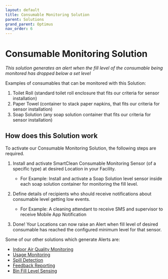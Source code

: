 ```yaml
---
layout: default
title: Consumable Monitoring Solution
parent: Solutions
grand_parent: Optimus
nav_order: 6
---
```

# Consumable Monitoring Solution
*This solution generates an alert when the fill level of the consumable being monitored has dropped below a set level*

Examples of consumables that can be monitored with this Solution:
1. Toilet Roll (standard toilet roll enclosure that fits our criteria for sensor installation)
2. Paper Towel (container to stack paper napkins, that fits our criteria for sensor installation)
3. Soap Solution (any soap solution container that fits our criteria for sensor installation)

## How does this Solution work
To activate our Consumable Monitoring Solution, the following steps are required.

1. Install and activate SmartClean Consumable Monitoring Sensor (of a specific type) at desired Location in your Facility.
   - For Example: Install and activate a Soap Solution level sensor inside each soap solution container for monitoring the fill level.
   
2. Define details of recipients who should receive notifications about consumable level getting low events.
   - For Example: A cleaning attendant to receive SMS and supervisor to receive Mobile App Notification

3. Done! Your Locations can now raise an Alert when fill level of desired consumable has reached the configured minimum level for that sensor.

Some of our other solutions which generate Alerts are:
- [Indoor Air Quality Monitoring](/vcs_aq.html)
- [Usage Monitoring](/vcs_pc.html)
- [Spill Detection](/vcs_wd.html)
- [Feedback Reporting](/vcs_fd.html)
- [Bin Fill Level Sensing](/vcs_bin.html)